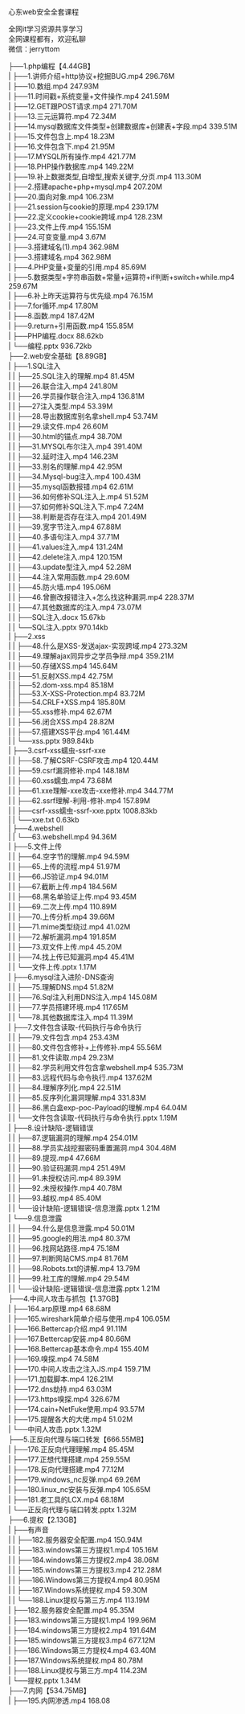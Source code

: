 心东web安全全套课程

全网it学习资源共享学习<br>全网课程都有，欢迎私聊<br>微信：jerryttom<br>

├──1.php编程【4.44GB】<br> | ├──1.讲师介绍+http协议+挖掘BUG.mp4 296.76M<br> | ├──10.数组.mp4 247.93M<br> | ├──11.时间戳+系统变量+文件操作.mp4 241.59M<br> | ├──12.GET跟POST请求.mp4 271.70M<br> | ├──13.三元运算符.mp4 72.34M<br> | ├──14.mysql数据库文件类型+创建数据库+创建表+字段.mp4 339.51M<br> | ├──15.文件包含上.mp4 18.23M<br> | ├──16.文件包含下.mp4 21.95M<br> | ├──17.MYSQL所有操作.mp4 421.77M<br> | ├──18.PHP操作数据库.mp4 149.22M<br> | ├──19.补上数据类型,自增型,搜索关键字,分页.mp4 113.30M<br> | ├──2.搭建apache+php+mysql.mp4 207.20M<br> | ├──20.面向对象.mp4 106.23M<br> | ├──21.session与cookie的原理.mp4 239.17M<br> | ├──22.定义cookie+cookie跨域.mp4 128.23M<br> | ├──23.文件上传.mp4 155.15M<br> | ├──24.可变变量.mp4 3.67M<br> | ├──3.搭建域名(1).mp4 362.98M<br> | ├──3.搭建域名.mp4 362.98M<br> | ├──4.PHP变量+变量的引用.mp4 85.69M<br> | ├──5.数据类型+字符串函数+常量+运算符+if判断+switch+while.mp4 259.67M<br> | ├──6.补上昨天运算符与优先级.mp4 76.15M<br> | ├──7.for循环.mp4 17.80M<br> | ├──8.函数.mp4 187.42M<br> | ├──9.return+引用函数.mp4 155.85M<br> | ├──PHP编程.docx 88.62kb<br> | └──编程.pptx 936.72kb<br> ├──2.web安全基础【8.89GB】<br> | ├──1.SQL注入<br> | | ├──25.SQL注入的理解.mp4 81.45M<br> | | ├──26.联合注入.mp4 241.80M<br> | | ├──26.学员操作联合注入.mp4 136.81M<br> | | ├──27注入类型.mp4 53.39M<br> | | ├──28.导出数据库别名拿shell.mp4 53.74M<br> | | ├──29.读文件.mp4 26.60M<br> | | ├──30.html的锚点.mp4 38.70M<br> | | ├──31.MYSQL布尔注入.mp4 391.40M<br> | | ├──32.延时注入.mp4 146.23M<br> | | ├──33.别名的理解.mp4 42.95M<br> | | ├──34.Mysql-bug注入.mp4 100.43M<br> | | ├──35.mysql函数报错.mp4 62.61M<br> | | ├──36.如何修补SQL注入上.mp4 51.52M<br> | | ├──37.如何修补SQL注入下.mp4 7.24M<br> | | ├──38.判断是否存在注入.mp4 201.49M<br> | | ├──39.宽字节注入.mp4 67.88M<br> | | ├──40.多语句注入.mp4 37.71M<br> | | ├──41.values注入.mp4 131.24M<br> | | ├──42.delete注入.mp4 120.15M<br> | | ├──43.update型注入.mp4 52.28M<br> | | ├──44.注入常用函数.mp4 29.60M<br> | | ├──45.防火墙.mp4 195.06M<br> | | ├──46.曾删改报错注入+怎么找这种漏洞.mp4 228.37M<br> | | ├──47.其他数据库的注入.mp4 73.07M<br> | | ├──SQL注入.docx 15.67kb<br> | | └──SQL注入.pptx 970.14kb<br> | ├──2.xss<br> | | ├──48.什么是XSS-发送ajax-实现跨域.mp4 273.32M<br> | | ├──49.理解ajax同异步之学员争辩.mp4 359.21M<br> | | ├──50.存储XSS.mp4 145.64M<br> | | ├──51.反射XSS.mp4 42.75M<br> | | ├──52.dom-xss.mp4 85.18M<br> | | ├──53.X-XSS-Protection.mp4 83.72M<br> | | ├──54.CRLF+XSS.mp4 185.80M<br> | | ├──55.xss修补.mp4 62.67M<br> | | ├──56.闭合XSS.mp4 28.82M<br> | | ├──57.搭建XSS平台.mp4 161.44M<br> | | └──xss.pptx 989.84kb<br> | ├──3.csrf-xss蠕虫-ssrf-xxe<br> | | ├──58.了解CSRF-CSRF攻击.mp4 120.44M<br> | | ├──59.csrf漏洞修补.mp4 148.18M<br> | | ├──60.xss蠕虫.mp4 73.68M<br> | | ├──61.xxe理解-xxe攻击-xxe修补.mp4 344.77M<br> | | ├──62.ssrf理解-利用-修补.mp4 157.89M<br> | | ├──csrf-xss蠕虫-ssrf-xxe.pptx 1008.83kb<br> | | └──xxe.txt 0.63kb<br> | ├──4.webshell<br> | | └──63.webshell.mp4 94.36M<br> | ├──5.文件上传<br> | | ├──64.空字节的理解.mp4 94.59M<br> | | ├──65.上传的流程.mp4 51.97M<br> | | ├──66.JS验证.mp4 94.01M<br> | | ├──67.截断上传.mp4 184.56M<br> | | ├──68.黑名单验证上传.mp4 93.45M<br> | | ├──69.二次上传.mp4 110.89M<br> | | ├──70.上传分析.mp4 39.66M<br> | | ├──71.mime类型绕过.mp4 41.02M<br> | | ├──72.解析漏洞.mp4 191.85M<br> | | ├──73.双文件上传.mp4 45.20M<br> | | ├──74.找上传已知漏洞.mp4 45.41M<br> | | └──文件上传.pptx 1.17M<br> | ├──6.mysql注入进阶-DNS查询<br> | | ├──75.理解DNS.mp4 51.82M<br> | | ├──76.Sql注入利用DNS注入.mp4 145.08M<br> | | ├──77.学员搭建环境.mp4 117.65M<br> | | └──78.其他数据库注入.mp4 11.39M<br> | ├──7.文件包含读取-代码执行与命令执行<br> | | ├──79.文件包含.mp4 253.43M<br> | | ├──80.文件包含修补+上传修补.mp4 55.56M<br> | | ├──81.文件读取.mp4 29.23M<br> | | ├──82.学员利用文件包含拿webshell.mp4 535.73M<br> | | ├──83.远程代码与命令执行.mp4 137.62M<br> | | ├──84.理解序列化.mp4 22.51M<br> | | ├──85.反序列化漏洞理解.mp4 331.83M<br> | | ├──86.黑白盒exp-poc-Payload的理解.mp4 64.04M<br> | | └──文件包含读取-代码执行与命令执行.pptx 1.19M<br> | ├──8.设计缺陷-逻辑错误<br> | | ├──87.逻辑漏洞的理解.mp4 254.01M<br> | | ├──88.学员实战挖掘密码重置漏洞.mp4 304.48M<br> | | ├──89.提现.mp4 47.66M<br> | | ├──90.验证码漏洞.mp4 251.49M<br> | | ├──91.未授权访问.mp4 89.39M<br> | | ├──92.未授权操作.mp4 40.78M<br> | | ├──93.越权.mp4 85.40M<br> | | └──设计缺陷-逻辑错误-信息泄露.pptx 1.21M<br> | └──9.信息泄露<br> | | ├──94.什么是信息泄露.mp4 50.01M<br> | | ├──95.google的用法.mp4 80.37M<br> | | ├──96.找网站路径.mp4 75.18M<br> | | ├──97.判断网站CMS.mp4 81.76M<br> | | ├──98.Robots.txt的讲解.mp4 13.79M<br> | | ├──99.社工库的理解.mp4 29.54M<br> | | └──设计缺陷-逻辑错误-信息泄露.pptx 1.21M<br> ├──4.中间人攻击与抓包【1.37GB】<br> | ├──164.arp原理.mp4 68.68M<br> | ├──165.wireshark简单介绍与使用.mp4 106.05M<br> | ├──166.Bettercap介绍.mp4 91.11M<br> | ├──167.Bettercap安装.mp4 80.66M<br> | ├──168.Bettercap基本命令.mp4 155.40M<br> | ├──169.嗅探.mp4 74.58M<br> | ├──170.中间人攻击之注入JS.mp4 159.71M<br> | ├──171.加载脚本.mp4 126.21M<br> | ├──172.dns劫持.mp4 63.03M<br> | ├──173.https嗅探.mp4 326.67M<br> | ├──174.cain+NetFuke使用.mp4 93.57M<br> | ├──175.提醒各大的大佬.mp4 51.02M<br> | └──中间人攻击.pptx 1.32M<br> ├──5.正反向代理与端口转发【666.55MB】<br> | ├──176.正反向代理理解.mp4 85.45M<br> | ├──177.正想代理搭建.mp4 259.55M<br> | ├──178.反向代理搭建.mp4 77.12M<br> | ├──179.windows_nc反弹.mp4 69.26M<br> | ├──180.linux_nc安装与反弹.mp4 105.65M<br> | ├──181.老工具的LCX.mp4 68.18M<br> | └──正反向代理与端口转发.pptx 1.32M<br> ├──6.提权【2.13GB】<br> | ├──有声音<br> | | ├──182.服务器安全配置.mp4 150.94M<br> | | ├──183.windows第三方提权1.mp4 105.16M<br> | | ├──184.windows第三方提权2.mp4 38.06M<br> | | ├──185.windows第三方提权3.mp4 212.28M<br> | | ├──186.Windows第三方提权4.mp4 80.95M<br> | | ├──187.Windows系统提权.mp4 59.30M<br> | | └──188.Linux提权与第三方.mp4 113.19M<br> | ├──182.服务器安全配置.mp4 95.35M<br> | ├──183.windows第三方提权1.mp4 199.96M<br> | ├──184.windows第三方提权2.mp4 191.64M<br> | ├──185.windows第三方提权3.mp4 677.12M<br> | ├──186.Windows第三方提权4.mp4 63.40M<br> | ├──187.Windows系统提权.mp4 80.78M<br> | ├──188.Linux提权与第三方.mp4 114.23M<br> | └──提权.pptx 1.34M<br> ├──7.内网【534.75MB】<br> | ├──195.内网渗透.mp4 168.08